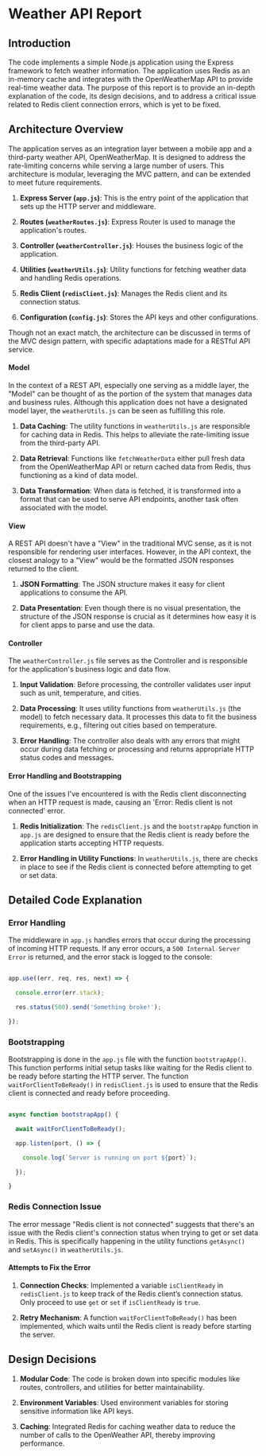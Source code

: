# Weather API Report 



## Introduction 

  

The code implements a simple Node.js application using the Express framework to fetch weather information. The application uses Redis as an in-memory cache and integrates with the OpenWeatherMap API to provide real-time weather data. The purpose of this report is to provide an in-depth explanation of the code, its design decisions, and to address a critical issue related to Redis client connection errors, which is yet to be fixed. 
  

## Architecture Overview 

 The application serves as an integration layer between a mobile app and a third-party weather API, OpenWeatherMap. It is designed to address the rate-limiting concerns while serving a large number of users. This architecture is modular, leveraging the MVC pattern, and can be extended to meet future requirements. 

 

1. **Express Server (`app.js`)**: This is the entry point of the application that sets up the HTTP server and middleware. 

2. **Routes (`weatherRoutes.js`)**: Express Router is used to manage the application's routes. 

3. **Controller (`weatherController.js`)**: Houses the business logic of the application. 

4. **Utilities (`weatherUtils.js`)**: Utility functions for fetching weather data and handling Redis operations. 

5. **Redis Client (`redisClient.js`)**: Manages the Redis client and its connection status. 

6. **Configuration (`config.js`)**: Stores the API keys and other configurations. 

  

 

Though not an exact match, the architecture can be discussed in terms of the MVC design pattern, with specific adaptations made for a RESTful API service. 

  

#### Model 

  

In the context of a REST API, especially one serving as a middle layer, the "Model" can be thought of as the portion of the system that manages data and business rules. Although this application does not have a designated model layer, the `weatherUtils.js` can be seen as fulfilling this role. 

  

1. **Data Caching**: The utility functions in `weatherUtils.js` are responsible for caching data in Redis. This helps to alleviate the rate-limiting issue from the third-party API. 

   

2. **Data Retrieval**: Functions like `fetchWeatherData` either pull fresh data from the OpenWeatherMap API or return cached data from Redis, thus functioning as a kind of data model. 

  

3. **Data Transformation**: When data is fetched, it is transformed into a format that can be used to serve API endpoints, another task often associated with the model. 

  

#### View 

  

A REST API doesn't have a "View" in the traditional MVC sense, as it is not responsible for rendering user interfaces. However, in the API context, the closest analogy to a "View" would be the formatted JSON responses returned to the client.  

  

1. **JSON Formatting**: The JSON structure makes it easy for client applications to consume the API.  

  

2. **Data Presentation**: Even though there is no visual presentation, the structure of the JSON response is crucial as it determines how easy it is for client apps to parse and use the data. 

  

#### Controller 

  

The `weatherController.js` file serves as the Controller and is responsible for the application's business logic and data flow. 

  

1. **Input Validation**: Before processing, the controller validates user input such as unit, temperature, and cities. 

   

2. **Data Processing**: It uses utility functions from `weatherUtils.js` (the model) to fetch necessary data. It processes this data to fit the business requirements, e.g., filtering out cities based on temperature. 

  

3. **Error Handling**: The controller also deals with any errors that might occur during data fetching or processing and returns appropriate HTTP status codes and messages. 

  

#### Error Handling and Bootstrapping 

  

One of the issues I've encountered is with the Redis client disconnecting when an HTTP request is made, causing an 'Error: Redis client is not connected' error. 

  

1. **Redis Initialization**: The `redisClient.js` and the `bootstrapApp` function in `app.js` are designed to ensure that the Redis client is ready before the application starts accepting HTTP requests.  

  

2. **Error Handling in Utility Functions**: In `weatherUtils.js`, there are checks in place to see if the Redis client is connected before attempting to get or set data. 

 

 

 

## Detailed Code Explanation 

  

### Error Handling 

  

The middleware in `app.js` handles errors that occur during the processing of incoming HTTP requests. If any error occurs, a `500 Internal Server Error` is returned, and the error stack is logged to the console: 

  

```javascript 

app.use((err, req, res, next) => { 

  console.error(err.stack); 

  res.status(500).send('Something broke!'); 

}); 

``` 

  

### Bootstrapping 

  

Bootstrapping is done in the `app.js` file with the function `bootstrapApp()`. This function performs initial setup tasks like waiting for the Redis client to be ready before starting the HTTP server. The function `waitForClientToBeReady()` in `redisClient.js` is used to ensure that the Redis client is connected and ready before proceeding. 

  

```javascript 

async function bootstrapApp() { 

  await waitForClientToBeReady(); 

  app.listen(port, () => { 

    console.log(`Server is running on port ${port}`); 

  }); 

} 

``` 

  

### Redis Connection Issue 

  

The error message "Redis client is not connected" suggests that there's an issue with the Redis client's connection status when trying to get or set data in Redis. This is specifically happening in the utility functions `getAsync()` and `setAsync()` in `weatherUtils.js`. 

  

#### Attempts to Fix the Error 

  

1. **Connection Checks**: Implemented a variable `isClientReady` in `redisClient.js` to keep track of the Redis client’s connection status. Only proceed to use `get` or `set` if `isClientReady` is `true`. 

2. **Retry Mechanism**: A function `waitForClientToBeReady()` has been implemented, which waits until the Redis client is ready before starting the server. 

  

## Design Decisions 

  

1. **Modular Code**: The code is broken down into specific modules like routes, controllers, and utilities for better maintainability. 

2. **Environment Variables**: Used environment variables for storing sensitive information like API keys. 

3. **Caching**: Integrated Redis for caching weather data to reduce the number of calls to the OpenWeather API, thereby improving performance. 